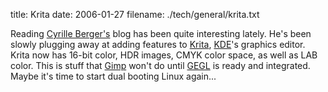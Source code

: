 title: Krita
date: 2006-01-27
filename: ./tech/general/krita.txt


Reading <a href="http://cyrilleberger.blogspot.com/">Cyrille Berger's</a> 
blog has been quite interesting lately.  He's been slowly plugging away at 
adding features to <a href="http://www.koffice.org/krita/">Krita</a>, <a 
href="http://www.kde.org">KDE</a>'s graphics editor.  Krita now has 16-bit 
color, HDR images, CMYK color space, as well as LAB color. This is stuff
that <a href="http://www.gimp.org">Gimp</a> won't do until <a 
href="http://www.gegl.org/">GEGL</a> is ready and integrated. Maybe it's 
time to start dual booting Linux again...
